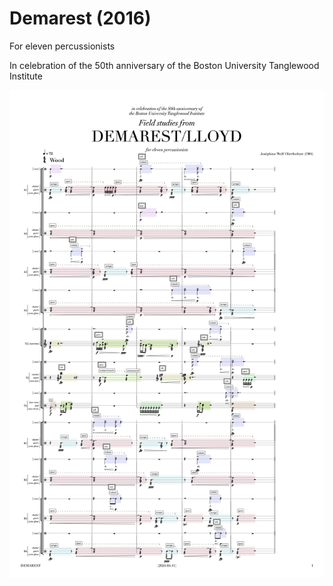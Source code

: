 # Demarest (2016)

For eleven percussionists

In celebration of the 50th anniversary of the Boston University Tanglewood Institute

<img src="demarest-score-preview.png" />
